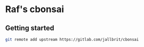 # Raf's cbonsai

## Getting started
```sh
git remote add upstream https://gitlab.com/jallbrit/cbonsai
```

